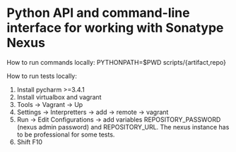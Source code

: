 Python API and command-line interface for working with Sonatype Nexus
=====================================================================

How to run commands locally:
PYTHONPATH=$PWD scripts/{artifact,repo}

How to run tests locally:

1. Install pycharm >=3.4.1
1. Install virtualbox and vagrant
1. Tools -> Vagrant -> Up
1. Settings -> Interpretters -> add -> remote -> vagrant
1. Run -> Edit Configurations -> add variables REPOSITORY_PASSWORD (nexus admin password) and REPOSITORY_URL.
   The nexus instance has to be professional for some tests.
1. Shift F10